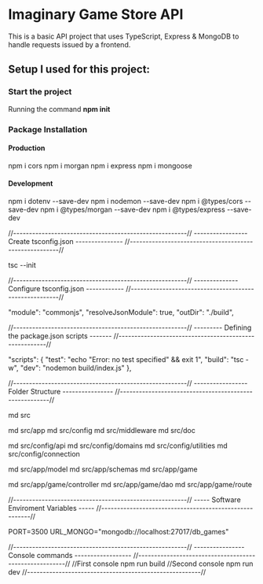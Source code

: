 # Imaginary Game Store API
 This is a basic API project that uses TypeScript, Express & MongoDB to handle requests issued by a frontend.
## Setup I used for this project:
### Start the project
Running the command **npm init**
### Package Installation
#### Production
npm i cors
npm i morgan
npm i express
npm i mongoose

#### Development
npm i dotenv --save-dev
npm i nodemon --save-dev
npm i @types/cors --save-dev
npm i @types/morgan --save-dev
npm i @types/express --save-dev

//-------------------------------------------------------//
    ----------------- Create tsconfig.json ---------------
//-------------------------------------------------------//

tsc --init

//-------------------------------------------------------//
    -------------- Configure tsconfig.json ------------
//-------------------------------------------------------//

"module": "commonjs",
"resolveJsonModule": true,
"outDir": "./build",

//-------------------------------------------------------//
    --------- Defining the package.json scripts -------
//-------------------------------------------------------//

"scripts": {
    "test": "echo \"Error: no test specified\" && exit 1",
    "build": "tsc -w",
    "dev": "nodemon build/index.js"
  },

//-------------------------------------------------------//
    ----------------- Folder Structure ----------------
//-------------------------------------------------------//

md src

md src/app
md src/config
md src/middleware
md src/doc

md src/config/api
md src/config/domains
md src/config/utilities
md src/config/connection

md src/app/model
md src/app/schemas
md src/app/game

md src/app/game/controller
md src/app/game/dao
md src/app/game/route


//-------------------------------------------------------//
    ----- Software Enviroment Variables -----
//-------------------------------------------------------//

PORT=3500
URL_MONGO="mongodb://localhost:27017/db_games"

//-------------------------------------------------------//
    ---------------- Console commands ------------------
//-------------------------------------------------------//
//First console
npm run build
//Second console
npm run dev
//-------------------------------------------------------//
